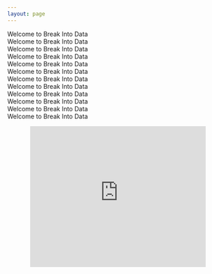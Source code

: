 ```yaml
---
layout: page
---
```


Welcome to Break Into Data  
Welcome to Break Into Data  
Welcome to Break Into Data  
Welcome to Break Into Data  
Welcome to Break Into Data  
Welcome to Break Into Data  
Welcome to Break Into Data  
Welcome to Break Into Data  
Welcome to Break Into Data  
Welcome to Break Into Data  
Welcome to Break Into Data  
Welcome to Break Into Data  

<div class="text-align: center">
    <iframe src="https://breakintodata.substack.com/embed" height="320" style="width: 400px; max-width: calc(100vw - 20px); margin: auto; display: block;" frameborder="0" scrolling="no"></iframe>
</div>